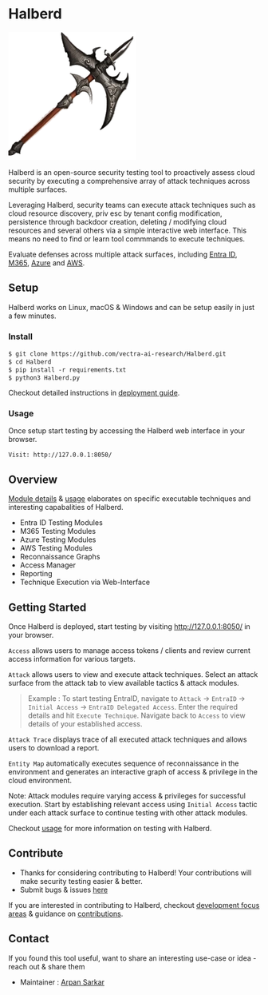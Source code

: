 # Halberd

![logo](/assets/favicon.ico)

Halberd is an open-source security testing tool to proactively assess cloud security by executing a comprehensive array of attack techniques across multiple surfaces.

Leveraging Halberd, security teams can execute attack techniques such as cloud resource discovery, priv esc by tenant config modification, persistence through backdoor creation, deleting / modifying cloud resources and several others via a simple interactive web interface. This means no need to find or learn tool commmands to execute techniques.

Evaluate defenses across multiple attack surfaces, including [Entra ID](https://learn.microsoft.com/en-us/entra/identity/), [M365](https://learn.microsoft.com/en-us/microsoft-365/?view=o365-worldwide), [Azure](https://learn.microsoft.com/en-us/azure/?product=popular) and [AWS](https://docs.aws.amazon.com).

## Setup

Halberd works on Linux, macOS & Windows and can be setup easily in just a few minutes.

### Install

```
$ git clone https://github.com/vectra-ai-research/Halberd.git
$ cd Halberd
$ pip install -r requirements.txt
$ python3 Halberd.py
```

Checkout detailed instructions in [deployment guide](https://github.com/vectra-ai-research/Halberd/wiki/Deployment-Guide). 

### Usage
Once setup start testing by accessing the Halberd web interface in your browser. 
```
Visit: http://127.0.0.1:8050/
```

## Overview
[Module details](https://github.com/vectra-ai-research/Halberd/wiki/Module-Details) & [usage](https://github.com/vectra-ai-research/Halberd/wiki/Usage) elaborates on specific executable techniques and interesting capabalities of Halberd. 

- Entra ID Testing Modules
- M365 Testing Modules
- Azure Testing Modules
- AWS Testing Modules
- Reconnaissance Graphs
- Access Manager
- Reporting
- Technique Execution via Web-Interface

## Getting Started

Once Halberd is deployed, start testing by visiting http://127.0.0.1:8050/ in your browser. 

`Access` allows users to manage access tokens / clients and review current access information for various targets.

`Attack` allows users to view and execute attack techniques. Select an attack surface from the attack tab to view available tactics & attack modules. 

> Example : To start testing EntraID, navigate to `Attack` -> `EntraID` -> `Initial Access` -> `EntraID Delegated Access`. Enter the required details and hit `Execute Technique`. Navigate back to `Access` to view details of your established access.

`Attack Trace` displays trace of all executed attack techniques and allows users to download a report.

`Entity Map` automatically executes sequence of reconnaissance in the environment and generates an interactive graph of access & privilege in the cloud environment.

Note: Attack modules require varying access & privileges for successful execution. Start by establishing relevant access using `Initial Access` tactic under each attack surface to continue testing with other attack modules. 

Checkout [usage](https://github.com/vectra-ai-research/Halberd/wiki/Usage) for more information on testing with Halberd. 

## Contribute
- Thanks for considering contributing to Halberd! Your contributions will make security testing easier & better.
- Submit bugs & issues [here](https://github.com/vectra-ai-research/Halberd/issues/new)

If you are interested in contributing to Halberd, checkout [development focus areas](https://github.com/vectra-ai-research/Halberd/wiki/Contributions#areas-of-focus) & guidance on [contributions](https://github.com/vectra-ai-research/Halberd/wiki/Contributions).

## Contact
If you found this tool useful, want to share an interesting use-case or idea - reach out & share them
 - Maintainer : [Arpan Sarkar](https://www.linkedin.com/in/arpan-sarkar/)